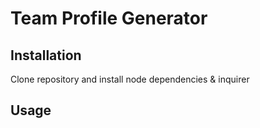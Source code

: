 # Team Profile Generator

## Installation
 Clone repository and install node dependencies & inquirer

 ## Usage
